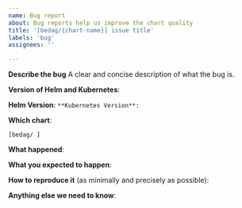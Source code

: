 ```yaml
---
name: Bug report
about: Bug reports help us improve the chart quality
title: '[bedag/{chart-name}] issue title'
labels: 'bug'
assignees: ''

---
```


<!-- Thanks for filing an issue! Before hitting the button, please answer these questions. It's helpful to search the existing GitHub issues first. It's likely that another user has already reported the issue you're facing, or it's a known issue that we're already aware of

Fill in as much of the template below as you can.  If you leave out information, we can't help you as well.

Be ready for followup questions, and please respond in a timely manner. If we can't reproduce a bug or think a feature already exists, we might close your issue.  If we're wrong, PLEASE feel free to reopen it and explain why.
-->

**Describe the bug**
A clear and concise description of what the bug is.

**Version of Helm and Kubernetes**:

**Helm Version**: ``
**Kubernetes Version**: ``

**Which chart**:

`[bedag/ ]`

**What happened**:


**What you expected to happen**:


**How to reproduce it** (as minimally and precisely as possible):


**Anything else we need to know**:

